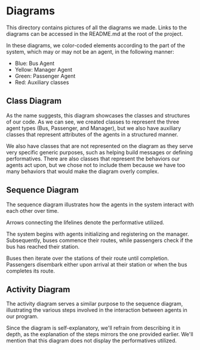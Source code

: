 # Diagrams

This directory contains pictures of all the diagrams we made. Links to the diagrams can be accessed in the README.md at the root of the project.

In these diagrams, we color-coded elements according to the part of the system, which may or may not be an agent, in the following manner:

- Blue: Bus Agent
- Yellow: Manager Agent
- Green: Passenger Agent
- Red: Auxiliary classes

## Class Diagram

As the name suggests, this diagram showcases the classes and structures of our code. As we can see, we created classes to represent the three agent types (Bus, Passenger, and Manager), but we also have auxiliary classes that represent attributes of the agents in a structured manner.

We also have classes that are not represented on the diagram as they serve very specific generic purposes, such as helping build messages or defining performatives. There are also classes that represent the behaviors our agents act upon, but we chose not to include them because we have too many behaviors that would make the diagram overly complex.

## Sequence Diagram

The sequence diagram illustrates how the agents in the system interact with each other over time.

Arrows connecting the lifelines denote the performative utilized.

The system begins with agents initializing and registering on the manager. Subsequently, buses commence their routes, while passengers check if the bus has reached their station.

Buses then iterate over the stations of their route until completion. Passengers disembark either upon arrival at their station or when the bus completes its route.

## Activity Diagram

The activity diagram serves a similar purpose to the sequence diagram, illustrating the various steps involved in the interaction between agents in our program.

Since the diagram is self-explanatory, we'll refrain from describing it in depth, as the explanation of the steps mirrors the one provided earlier. We'll mention that this diagram does not display the performatives utilized.